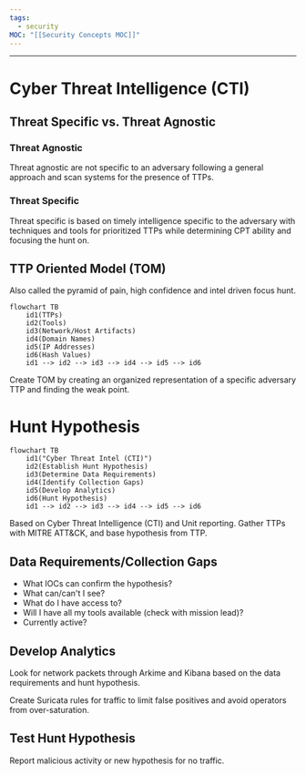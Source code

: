 ```yaml
---
tags:
  - security
MOC: "[[Security Concepts MOC]]"
---
```

-- --
# Cyber Threat Intelligence (CTI)
## Threat Specific vs. Threat Agnostic
### Threat Agnostic

Threat agnostic are not specific to an adversary following a general approach and scan systems for the presence of TTPs. 
### Threat Specific

Threat specific is based on timely intelligence specific to the adversary with techniques and tools for prioritized TTPs while determining CPT ability and focusing the hunt on. 
## TTP Oriented Model (TOM)

Also called the pyramid of pain, high confidence and intel driven focus hunt.
```mermaid
flowchart TB
	id1(TTPs)
	id2(Tools)
	id3(Network/Host Artifacts)
	id4(Domain Names)
	id5(IP Addresses)
	id6(Hash Values)
	id1 --> id2 --> id3 --> id4 --> id5 --> id6
```
Create TOM by creating an organized representation of a specific adversary TTP and finding the weak point. 
# Hunt Hypothesis

```mermaid
flowchart TB
	id1("Cyber Threat Intel (CTI)")
	id2(Establish Hunt Hypothesis)
	id3(Determine Data Requirements)
	id4(Identify Collection Gaps)
	id5(Develop Analytics)
	id6(Hunt Hypothesis)
	id1 --> id2 --> id3 --> id4 --> id5 --> id6
```

Based on Cyber Threat Intelligence (CTI) and Unit reporting. Gather TTPs with MITRE ATT&CK, and base hypothesis from TTP.
## Data Requirements/Collection Gaps

* What IOCs can confirm the hypothesis?
* What can/can't I see?
* What do I have access to?
* Will I have all my tools available (check with mission lead)?
* Currently active?

## Develop Analytics

Look for network packets through Arkime and Kibana based on the data requirements and hunt hypothesis. 

Create Suricata rules for traffic to limit false positives and avoid operators from over-saturation.

## Test  Hunt Hypothesis

Report malicious activity or new hypothesis for no traffic.